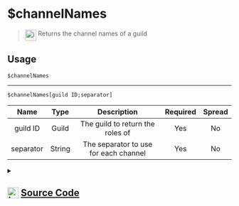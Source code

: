 # $channelNames
> <img align="top" src="https://upload.wikimedia.org/wikipedia/commons/thumb/e/e4/Infobox_info_icon.svg/160px-Infobox_info_icon.svg.png?20150409153300" alt="image" width="25" height="auto"> Returns the channel names of a guild
## Usage
```
$channelNames
```
---
```
$channelNames[guild ID;separator]
```
| Name | Type | Description | Required | Spread
| :---: | :---: | :---: | :---: | :---: |
guild ID | Guild | The guild to return the roles of | Yes | No
separator | String | The separator to use for each channel | Yes | No
<details>
<summary>
    
## <img align="top" src="https://cdn4.iconfinder.com/data/icons/iconsimple-logotypes/512/github-512.png" alt="image" width="25" height="auto">  [Source Code](https://github.com/tryforge/ForgeScript-V2/blob/main/src/native/channelNames.ts)
    
</summary>
    
```ts
import { ImageExtension, ImageSize } from "discord.js"
import { ArgType, NativeFunction, Return } from "../structures"

export default new NativeFunction({
    name: "$channelNames",
    description: "Returns the channel names of a guild",
    brackets: false,
    args: [
        {
            name: "guild ID",
            description: "The guild to return the roles of",
            rest: false,
            type: ArgType.Guild,
            required: true
        },
        {
            name: "separator",
            description: "The separator to use for each channel",
            rest: false,
            required: true,
            type: ArgType.String
        }
    ],
    unwrap: true,
    execute(ctx, [ guild, sep ]) {
        return Return.success(
            (guild ?? ctx.guild)?.channels.cache.map(x => x.name).join(sep || ", ")
        )
    },
})
```
    
</details>